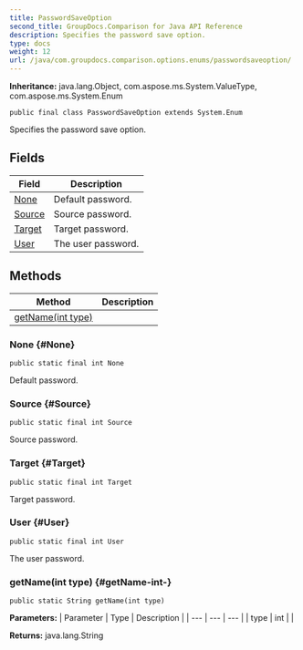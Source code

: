 ```yaml
---
title: PasswordSaveOption
second_title: GroupDocs.Comparison for Java API Reference
description: Specifies the password save option.
type: docs
weight: 12
url: /java/com.groupdocs.comparison.options.enums/passwordsaveoption/
---
```

**Inheritance:**
java.lang.Object, com.aspose.ms.System.ValueType, com.aspose.ms.System.Enum
```
public final class PasswordSaveOption extends System.Enum
```

Specifies the password save option.
## Fields

| Field | Description |
| --- | --- |
| [None](#None) | Default password. |
| [Source](#Source) | Source password. |
| [Target](#Target) | Target password. |
| [User](#User) | The user password. |
## Methods

| Method | Description |
| --- | --- |
| [getName(int type)](#getName-int-) |  |
### None {#None}
```
public static final int None
```


Default password.

### Source {#Source}
```
public static final int Source
```


Source password.

### Target {#Target}
```
public static final int Target
```


Target password.

### User {#User}
```
public static final int User
```


The user password.

### getName(int type) {#getName-int-}
```
public static String getName(int type)
```




**Parameters:**
| Parameter | Type | Description |
| --- | --- | --- |
| type | int |  |

**Returns:**
java.lang.String
